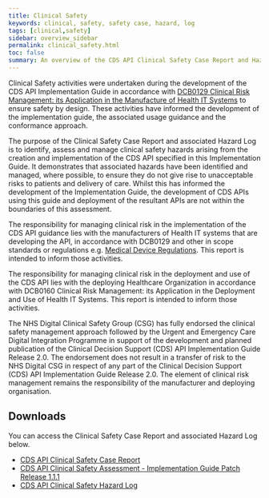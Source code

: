 ```yaml
---
title: Clinical Safety
keywords: clinical, safety, safety case, hazard, log
tags: [clinical,safety]
sidebar: overview_sidebar
permalink: clinical_safety.html
toc: false
summary: An overview of the CDS API Clinical Safety Case Report and Hazard Log
---
```


Clinical Safety activities were undertaken during the development of the CDS API Implementation Guide in accordance with [DCB0129 Clinical Risk Management: its Application in the Manufacture of Health IT Systems](https://digital.nhs.uk/data-and-information/information-standards/information-standards-and-data-collections-including-extractions/publications-and-notifications/standards-and-collections/dcb0129-clinical-risk-management-its-application-in-the-manufacture-of-health-it-systems) to ensure safety by design. These activities have informed the development of the implementation guide, the associated usage guidance and the conformance approach. 

The purpose of the Clinical Safety Case Report and associated Hazard Log is to identify, assess and manage clinical safety hazards arising from the creation and implementation of the CDS API specified in this Implementation Guide. It demonstrates that associated hazards have been identified and managed, where possible, to ensure they do not give rise to unacceptable risks to patients and delivery of care. Whilst this has informed the development of the Implementation Guide, the development of CDS APIs using this guide and deployment of the resultant APIs are not within the boundaries of this assessment.

The responsibility for managing clinical risk in the implementation of the CDS API guidance lies with the manufacturers of Health IT systems that are developing the API, in accordance with DCB0129 and other in scope standards or regulations e.g. [Medical Device Regulations](https://www.gov.uk/topic/medicines-medical-devices-blood/medical-devices-regulation-safety). This report is intended to inform those activities. 

The responsibility for managing clinical risk in the deployment and use of the CDS API lies with the deploying Healthcare Organization in accordance with DCB0160 Clinical Risk Management: its Application in the Deployment and Use of Health IT Systems. This report is intended to inform those activities.

The NHS Digital Clinical Safety Group (CSG) has fully endorsed the clinical safety management approach followed by the Urgent and Emergency Care Digital Integration Programme in support of the development and planned publication of the Clinical Decision Support (CDS) API Implementation Guide Release 2.0.  The endorsement does not result in a transfer of risk to the NHS Digital CSG in respect of any part of the Clinical Decision Support (CDS) API Implementation Guide Release 2.0. The element of clinical risk management remains the responsibility of the manufacturer and deploying organisation.

## Downloads ##

You can access the Clinical Safety Case Report and associated Hazard Log below.
- [CDS API Clinical Safety Case Report](files/Clinical_Safety_Case_Report_-_Clinical_Decision_Support_API_Implementaion_Guide_1.1_v1.0.pdf) 
- [CDS API Clinical Safety Assessment - Implementation Guide Patch Release 1.1.1](files/Clinical_Safety_Assessment_-_CDS_API_Implementation_Guide_Patch_Release_1.1.1_v1.0.pdf) 
- [CDS API Clinical Safety Hazard Log](files/CDS_API_Hazard_Log_V1.0.xlsx)
